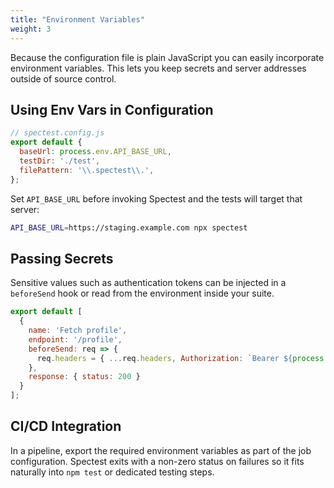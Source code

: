 ```yaml
---
title: "Environment Variables"
weight: 3
---
```


Because the configuration file is plain JavaScript you can easily incorporate environment variables. This lets you keep secrets and server addresses outside of source control.

## Using Env Vars in Configuration

```js
// spectest.config.js
export default {
  baseUrl: process.env.API_BASE_URL,
  testDir: './test',
  filePattern: '\\.spectest\\.',
};
```

Set `API_BASE_URL` before invoking Spectest and the tests will target that server:

```bash
API_BASE_URL=https://staging.example.com npx spectest
```

## Passing Secrets

Sensitive values such as authentication tokens can be injected in a `beforeSend` hook or read from the environment inside your suite.

```js
export default [
  {
    name: 'Fetch profile',
    endpoint: '/profile',
    beforeSend: req => {
      req.headers = { ...req.headers, Authorization: `Bearer ${process.env.API_TOKEN}` };
    },
    response: { status: 200 }
  }
];
```

## CI/CD Integration

In a pipeline, export the required environment variables as part of the job configuration. Spectest exits with a non-zero status on failures so it fits naturally into `npm test` or dedicated testing steps.
